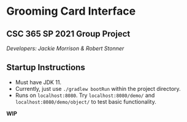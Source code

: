 # Grooming Card Interface

## CSC 365 SP 2021 Group Project

_Developers: Jackie Morrison & Robert Stonner_

## Startup Instructions

- Must have JDK 11.
- Currently, just use `./gradlew bootRun` within the project directory.
- Runs on `localhost:8080`. Try `localhost:8080/demo/` and `localhost:8080/demo/object/` to test basic functionality.

__WIP__
